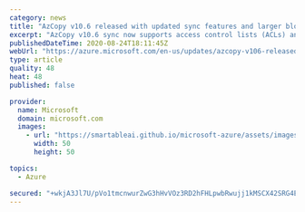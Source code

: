 ```yaml
---
category: news
title: "AzCopy v10.6 released with updated sync features and larger blob size support "
excerpt: "AzCopy v10.6 sync now supports access control lists (ACLs) and properties as well as larger block blob size and blob versioning."
publishedDateTime: 2020-08-24T18:11:45Z
webUrl: "https://azure.microsoft.com/en-us/updates/azcopy-v106-released-with-updated-sync-features-and-larger-blob-size-support/"
type: article
quality: 48
heat: 48
published: false

provider:
  name: Microsoft
  domain: microsoft.com
  images:
    - url: "https://smartableai.github.io/microsoft-azure/assets/images/organizations/microsoft.com-50x50.jpg"
      width: 50
      height: 50

topics:
  - Azure

secured: "+wkjA3Jl7U/pVo1tmcnwurZwG3hHvVOz3RD2hFHLpwbRwujj1kMSCX42SRG4EHXAJszdZFGLPxHQlGye4HzdWgIbQ41ke7AKIOtfcAuFG6dKyqzKmllJi7pucR/ulmWuLBq3+EUEyUf932tBPOBRKhiY6OqqJYTsOfcBcgUDhpxtSTTWUyNhlQmq48NT/ZRGqK98mZOPbZpS/Ku+2p8F6ZWVUu+Qw3A5RWJ+0Jsq1a1PXWpO4KkxKLXEgtXsm7GuprtLI0YPtPKimOoKvbYhdi1ZEvLfQbatd3jPpd4jfGx0kN1XsHVfMZmb/WSO4xNrMZRNxbbl8CF1RgCQu7pE6Q==;/WC9KnyPEsn+xOQtrrgPcA=="
---
```


